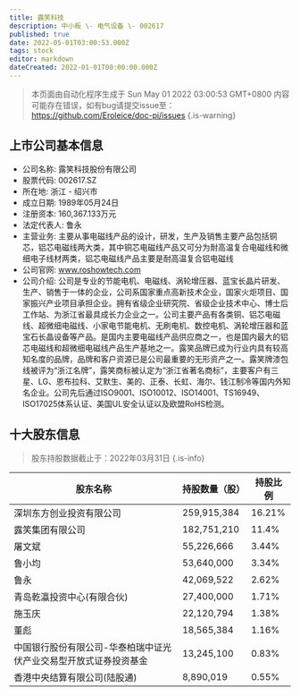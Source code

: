 ```yaml
---
title: 露笑科技
description: 中小板 \- 电气设备 \- 002617
published: true
date: 2022-05-01T03:00:53.000Z
tags: stock
editor: markdown
dateCreated: 2022-01-01T00:00:00.000Z
---
```


> 本页面由自动化程序生成于 Sun May 01 2022 03:00:53 GMT+0800
> 内容可能存在错误，如有bug请提交issue至：https://github.com/Eroleice/doc-pi/issues
{.is-warning}

## 上市公司基本信息
- 公司名称: 露笑科技股份有限公司
- 股票代码: 002617.SZ
- 所在地: 浙江 - 绍兴市
- 成立日期: 1989年05月24日
- 注册资本: 160,367.133万元
- 法定代表人: 鲁永
- 主营业务: 主要从事电磁线产品的设计，研发，生产及销售主要产品包括铜芯，铝芯电磁线两大类，其中铜芯电磁线产品又可分为耐高温复合电磁线和微细电子线材两类，铝芯电磁线产品主要是耐高温复合铝电磁线
- 公司官网: www.roshowtech.com
- 公司介绍: 公司是专业的节能电机、电磁线、涡轮增压器、蓝宝长晶片研发、生产、销售于一体的企业，公司系国家重点高新技术企业，国家火炬项目、国家振兴产业项目承担企业。拥有省级企业研究院、省级企业技术中心、博士后工作站、为浙江省最具成长力企业之一。公司主要产品有各类铜、铝芯电磁线、超微细电磁线、小家电节能电机、无刷电机、数控电机、涡轮增压器和蓝宝石长晶设备等产品。是国内主要电磁线产品供应商之一，也是国内最大的铝芯电磁线和超微细电磁线产品生产基地之一。露笑品牌已成为行业内具有较高知名度的品牌，品牌和客户资源已是公司最重要的无形资产之一。露笑牌漆包线被评为“浙江名牌”，露笑商标被认定为“浙江省著名商标”，主要客户有三星、LG、恩布拉科、艾默生、美的、正泰、长虹、海尔、钱江制冷等国内外知名企业。公司先后通过ISO9001、ISO10012、ISO14001、TS16949、ISO17025体系认证、美国UL安全认证以及欧盟RoHS检测。


## 十大股东信息
> 股东持股数据截止于：2022年03月31日
{.is-info}

| 股东名称 | 持股数量（股） | 持股比例 |
| --- | --- | --- |
| 深圳东方创业投资有限公司 | 259,915,384 | 16.21% |
| 露笑集团有限公司 | 182,751,210 | 11.4% |
| 屠文斌 | 55,226,666 | 3.44% |
| 鲁小均 | 53,640,000 | 3.34% |
| 鲁永 | 42,069,522 | 2.62% |
| 青岛乾瀛投资中心(有限合伙) | 27,400,000 | 1.71% |
| 施玉庆 | 22,120,794 | 1.38% |
| 董彪 | 18,565,384 | 1.16% |
| 中国银行股份有限公司-华泰柏瑞中证光伏产业交易型开放式证券投资基金 | 13,245,100 | 0.83% |
| 香港中央结算有限公司(陆股通) | 8,890,019 | 0.55% |




